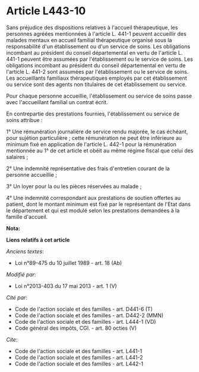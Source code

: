 # Article L443-10

Sans préjudice des dispositions relatives à l'accueil thérapeutique, les personnes agréées mentionnées à l'article L. 441-1
peuvent accueillir des malades mentaux en accueil familial thérapeutique organisé sous la responsabilité d'un établissement
ou d'un service de soins. Les obligations incombant au président du conseil départemental en vertu de l'article L. 441-1
peuvent être assumées par l'établissement ou le service de soins. Les obligations incombant au président du conseil
départemental en vertu de l'article L. 441-2 sont assumées par l'établissement ou le service de soins. Les accueillants
familiaux thérapeutiques employés par cet établissement ou service sont des agents non titulaires de cet établissement ou
service. 

Pour chaque personne accueillie, l'établissement ou service de soins passe avec l'accueillant familial un contrat écrit. 

En contrepartie des prestations fournies, l'établissement ou service de soins attribue : 

1° Une rémunération journalière de service rendu majorée, le cas échéant, pour sujétion particulière ; cette rémunération ne
peut être inférieure au minimum fixé en application de l'article L. 442-1 pour la rémunération mentionnée au 1° de cet
article et obéit au même régime fiscal que celui des salaires ; 

2° Une indemnité représentative des frais d'entretien courant de la personne accueillie ; 

3° Un loyer pour la ou les pièces réservées au malade ; 

4° Une indemnité correspondant aux prestations de soutien offertes au patient, dont le montant minimum est fixé par le
représentant de l'Etat dans le département et qui est modulé selon les prestations demandées à la famille d'accueil.

**Nota:**



**Liens relatifs à cet article**

_Anciens textes_:

  - Loi n°89-475 du 10 juillet 1989 - art. 18 (Ab)

_Modifié par_:

  - Loi n°2013-403 du 17 mai 2013 - art. 1 (V)

_Cité par_:

  - Code de l'action sociale et des familles - art. D441-6 (T)
  - Code de l'action sociale et des familles - art. D442-2 (MMN)
  - Code de l'action sociale et des familles - art. L444-1 (VD)
  - Code général des impôts, CGI. - art. 80 octies (V)

_Cite_:

  - Code de l'action sociale et des familles - art. L441-1
  - Code de l'action sociale et des familles - art. L441-2
  - Code de l'action sociale et des familles - art. L442-1
